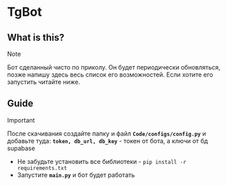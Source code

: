 # TgBot
## What is this?
>[!NOTE]
>Бот сделанный чисто по приколу. Он будет периодически обновляться, позже напишу здесь весь список его возможностей.
>Если хотите его запустить читайте ниже.

## Guide
>[!IMPORTANT]
>После скачивания создайте папку и файл **`Code/configs/config.py`** и добавьте туда:
>**`token, db_url, db_key`** - токен от бота, а ключи от бд supabase
- Не забудьте установить все библиотеки - `pip install -r requirements.txt`
- Запустите **`main.py`** и бот будет работать
